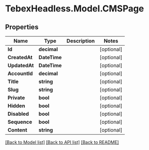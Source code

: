 # TebexHeadless.Model.CMSPage

## Properties

Name | Type | Description | Notes
------------ | ------------- | ------------- | -------------
**Id** | **decimal** |  | [optional] 
**CreatedAt** | **DateTime** |  | [optional] 
**UpdatedAt** | **DateTime** |  | [optional] 
**AccountId** | **decimal** |  | [optional] 
**Title** | **string** |  | [optional] 
**Slug** | **string** |  | [optional] 
**Private** | **bool** |  | [optional] 
**Hidden** | **bool** |  | [optional] 
**Disabled** | **bool** |  | [optional] 
**Sequence** | **bool** |  | [optional] 
**Content** | **string** |  | [optional] 

[[Back to Model list]](../README.md#documentation-for-models) [[Back to API list]](../README.md#documentation-for-api-endpoints) [[Back to README]](../README.md)

